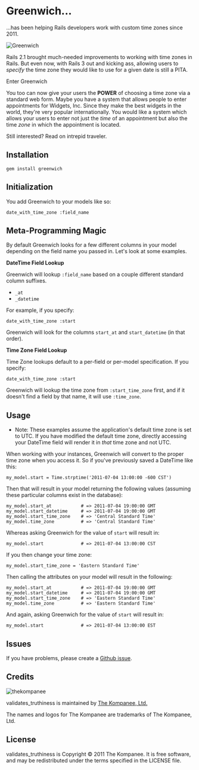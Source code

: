 Greenwich...
================================

...has been helping Rails developers work with custom time zones since 2011.

![Greenwich](http://www.thekompanee.com/public_files/greenwich.jpg)

Rails 2.1 brought much-needed improvements to working with time zones in Rails.
But even now, with Rails 3 out and kicking ass, allowing users to _specify_ the time
zone they would like to use for a given date is still a PITA.

Enter Greenwich

You too can now give your users the **POWER** of choosing a time zone via a
standard web form.  Maybe you have a system that allows people to enter appointments
for Widgets, Inc.  Since they make the best widgets in the world, they're very popular
internationally.  You would like a system which allows your users to enter not just the
_time_ of an appointment but also the time _zone_ in which the appointment is located.

Still interested?  Read on intrepid traveler.

Installation
--------------------------------

    gem install greenwich

Initialization
--------------------------------

You add Greenwich to your models like so:

    date_with_time_zone :field_name

Meta-Programming Magic
--------------------------------

By default Greenwich looks for a few different columns in your model depending on the
field name you passed in.  Let's look at some examples.

**DateTime Field Lookup**

Greenwich will lookup `:field_name` based on a couple different standard column suffixes.

  * `_at`
  * `_datetime`

For example, if you specify:

    date_with_time_zone :start

Greenwich will look for the columns `start_at` and `start_datetime` (in that order).

**Time Zone Field Lookup**

Time Zone lookups default to a per-field or per-model specification.  If you specify:

    date_with_time_zone :start

Greenwich will lookup the time zone from `:start_time_zone` first, and if it doesn't
find a field by that name, it will use `:time_zone`.

Usage
--------------------------------
  * Note: These examples assume the application's default time zone is set to UTC.
    If you have modified the default time zone, directly accessing your DateTime field
    will render it in _that_ time zone and not UTC.

When working with your instances, Greenwich will convert to the proper time zone when
you access it.  So if you've previously saved a DateTime like this:

    my_model.start = Time.strptime('2011-07-04 13:00:00 -600 CST')

Then that will result in your model returning the following values (assuming these
particular columns exist in the database):

    my_model.start_at           # => 2011-07-04 19:00:00 GMT
    my_model.start_datetime     # => 2011-07-04 19:00:00 GMT
    my_model.start_time_zone    # => 'Central Standard Time'
    my_model.time_zone          # => 'Central Standard Time'

Whereas asking Greenwich for the value of `start` will result in:

    my_model.start              # => 2011-07-04 13:00:00 CST

If you then change your time zone:

    my_model.start_time_zone = 'Eastern Standard Time'

Then calling the attributes on your model will result in the following:

    my_model.start_at           # => 2011-07-04 19:00:00 GMT
    my_model.start_datetime     # => 2011-07-04 19:00:00 GMT
    my_model.start_time_zone    # => 'Eastern Standard Time'
    my_model.time_zone          # => 'Eastern Standard Time'

And again, asking Greenwich for the value of `start` will result in:

    my_model.start              # => 2011-07-04 13:00:00 EST

Issues
------

If you have problems, please create a [Github issue](https://github.com/jfelchner/validates_truthiness/issues).

Credits
-------

![thekompanee](http://www.thekompanee.com/public_files/kompanee-github-readme-logo.png)

validates_truthiness is maintained by [The Kompanee, Ltd.](http://www.thekompanee.com)

The names and logos for The Kompanee are trademarks of The Kompanee, Ltd.

License
-------

validates_truthiness is Copyright &copy; 2011 The Kompanee. It is free software, and may be redistributed under the terms specified in the LICENSE file.

